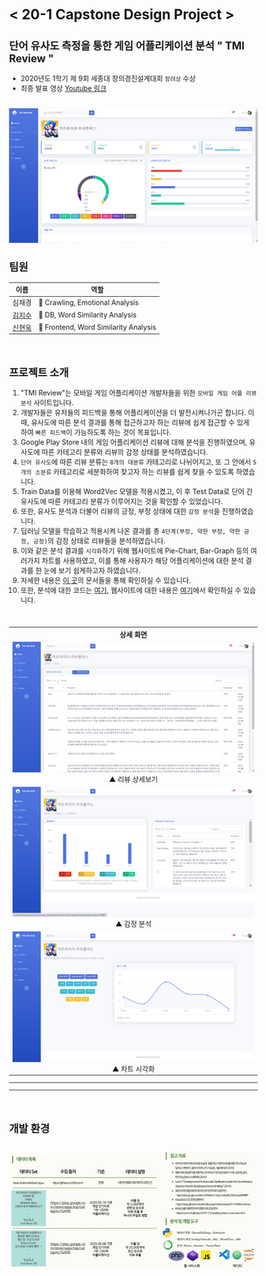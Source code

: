 # < 20-1 Capstone Design Project >

## 단어 유사도 측정을 통한 게임 어플리케이션 분석 " TMI Review "

- 2020년도 1학기 제 9회 세종대 창의경진설계대회 `장려상` 수상
- 최종 발표 영상 <a href="https://youtu.be/VK112fAfW9A">Youtube 링크</a>

<br>

<img src="./reference_image/main.png">

## 팀원

|이름|역할|
|---|---|
|<a>심재경</a>|📂 Crawling, Emotional Analysis|
|<a href="https://github.com/ghis22130">김지수</a>|📂 DB, Word Similarity Analysis |
|<a href="https://github.com/woogie-s">신현욱</a>|📄 Frontend, Word Similarity Analysis |

<br>

## 프로젝트 소개
1. "TMI Review"는 모바일 게임 어플리케이션 개발자들을 위한 `모바일 게임 어플 리뷰 분석` 사이트입니다.
2. 개발자들은 유저들의 피드백을 통해 어플리케이션을 더 발전시켜나가곤 합니다. 이때, 유사도에 따른 분석 결과를 통해 접근하고자 하는 리뷰에 쉽게 접근할 수 있게 하여 `빠른 피드백`이 가능하도록 하는 것이 목표입니다.
3. Google Play Store 내의 게임 어플리케이션 리뷰에 대해 분석을 진행하였으며, 유사도에 따른 카테고리 분류와 리뷰의 감정 상태를 분석하였습니다.
4. `단어 유사도`에 따른 리뷰 분류는 `8개의 대분류` 카테고리로 나뉘어지고, 또 그 안에서 `5개의 소분류` 카테고리로 세분화하여 찾고자 하는 리뷰를 쉽게 찾을 수 있도록 하였습니다.
5. Train Data를 이용해 Word2Vec 모델을 적용시켰고, 이 후 Test Data로 단어 간 유사도에 따른 카테고리 분류가 이루어지는 것을 확인할 수 있었습니다.
6. 또한, 유사도 분석과 더불어 리뷰의 긍정, 부정 상태에 대한 `감정 분석`을 진행하였습니다.
7. 딥러닝 모델을 학습하고 적용시켜 나온 결과를 총 `4단계(부정, 약한 부정, 약한 긍정, 긍정)`의 감정 상태로 리뷰들을 분석하였습니다.
8. 이와 같은 분석 결과를 `시각화`하기 위해 웹사이트에 Pie-Chart, Bar-Graph 등의 여러가지 차트를 사용하였고, 이를 통해 사용자가 해당 어플리케이션에 대한 분석 결과를 한 눈에 보기 쉽게하고자 하였습니다.
9. 자세한 내용은 <a href="/Documents">이 곳</a>의 문서들을 통해 확인하실 수 있습니다.
10. 또한, 분석에 대한 코드는 <a href="/reviewAnalysis">여기</a>, 웹사이트에 대한 내용은 <a href="/TMI_Review">여기</a>에서 확인하실 수 있습니다.


<br>


<table style="text-align:center;">
    <tr>
        <th>상세 화면</th>
        <!-- <th>감정 분석</th>
        <th>차트 시각화</th> -->
    </tr>
    <tr>
        <td>
        <img src="./reference_image/table.png">
        <br>▲ 리뷰 상세보기
        </td>
    </tr>
    <tr>
        <td>
        <img src="./reference_image/emotion.png">
        <br>▲ 감정 분석
        </td>
    </tr>
    <tr>
        <td>
        <img src="./reference_image/chart.png">
        <br>▲ 차트 시각화
        </td>
    </tr>

</table>

<hr><hr>
<br>

## 개발 환경

<br>

<img src="./reference_image/information1.png">